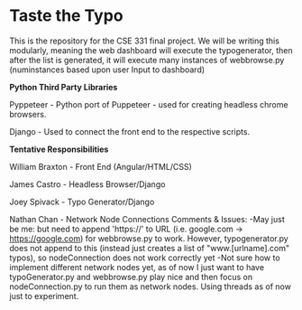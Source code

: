 # Taste the Typo

This is the repository for the CSE 331 final project. We will be writing this modularly, meaning the web dashboard will execute the typogenerator,
then after the list is generated, it will execute many instances of webbrowse.py (numinstances based upon user Input to dashboard)

**Python Third Party Libraries**

Pyppeteer - Python port of Puppeteer - used for creating headless chrome browsers.

Django - Used to connect the front end to the respective scripts.


**Tentative Responsibilities**

William Braxton - Front End (Angular/HTML/CSS)

James Castro - Headless Browser/Django

Joey Spivack - Typo Generator/Django

Nathan Chan - Network Node Connections
Comments & Issues:
    -May just be me: but need to append 'https://' to URL (i.e. google.com -> https://google.com) for webbrowse.py to work.
        However, typogenerator.py does not append to this (instead just creates a list of "www.[urlname].com" typos), so nodeConnection does not work correctly yet
    -Not sure how to implement different network nodes yet, as of now I just want to have typoGenerator.py and webbrowse.py play nice and then focus on nodeConnection.py to
        run them as network nodes. Using threads as of now just to experiment.
    
